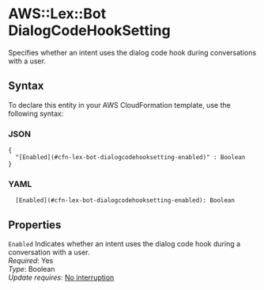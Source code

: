 # AWS::Lex::Bot DialogCodeHookSetting<a name="aws-properties-lex-bot-dialogcodehooksetting"></a>

Specifies whether an intent uses the dialog code hook during conversations with a user\.

## Syntax<a name="aws-properties-lex-bot-dialogcodehooksetting-syntax"></a>

To declare this entity in your AWS CloudFormation template, use the following syntax:

### JSON<a name="aws-properties-lex-bot-dialogcodehooksetting-syntax.json"></a>

```
{
  "[Enabled](#cfn-lex-bot-dialogcodehooksetting-enabled)" : Boolean
}
```

### YAML<a name="aws-properties-lex-bot-dialogcodehooksetting-syntax.yaml"></a>

```
  [Enabled](#cfn-lex-bot-dialogcodehooksetting-enabled): Boolean
```

## Properties<a name="aws-properties-lex-bot-dialogcodehooksetting-properties"></a>

`Enabled`  <a name="cfn-lex-bot-dialogcodehooksetting-enabled"></a>
Indicates whether an intent uses the dialog code hook during a conversation with a user\.  
*Required*: Yes  
*Type*: Boolean  
*Update requires*: [No interruption](https://docs.aws.amazon.com/AWSCloudFormation/latest/UserGuide/using-cfn-updating-stacks-update-behaviors.html#update-no-interrupt)